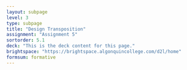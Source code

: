 ```yaml
---
layout: subpage
level: 3
type: subpage
title: "Design Transposition"
assignment: "Assignment 5"
sortorder: 5.1
deck: "This is the deck content for this page."
brightspace: "https://brightspace.algonquincollege.com/d2l/home"
formsum: formative
---
```

